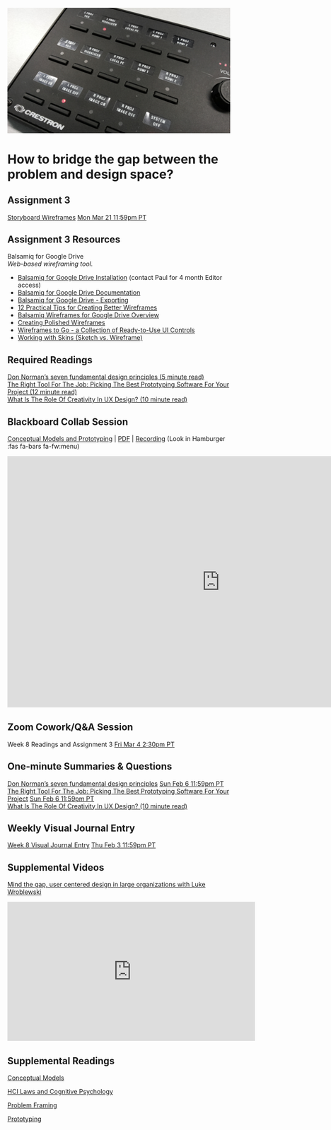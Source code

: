 ![Device Controls](images/13255989495_f545afea09_o.jpg ':class=banner-image')

# How to bridge the gap between the problem and design space?

## Assignment 3
[Storyboard Wireframes](https://canvas.sfu.ca/courses/67116/assignments/710577) <span class='badge'> [Mon Mar 21 11:59pm PT](https://www.timeanddate.com/worldclock/fixedtime.html?msg=CMPT-363+Group+Storyboard+Wireframes+Assignment+Due+Date&iso=20220321T2359&p1=256)</span>  

## Assignment 3 Resources  

Balsamiq for Google Drive  
_Web-based wireframing tool._
*   [Balsamiq for Google Drive Installation](https://balsamiq.com/wireframes/google-drive/docs/installing/#installation) (contact Paul for 4 month Editor access)
*   [Balsamiq for Google Drive Documentation](https://balsamiq.com/wireframes/google-drive/docs/)
*   [Balsamiq for Google Drive - Exporting](https://balsamiq.com/wireframes/google-drive/docs/exporting/)
*   [12 Practical Tips for Creating Better Wireframes](https://uxplanet.org/12-practical-tips-for-creating-better-wireframes-be0418777946)
*   [Balsamiq Wireframes for Google Drive Overview](https://www.youtube.com/watch?v=l_jJMMY_QMQ)
*   [Creating Polished Wireframes](https://balsamiq.com/learn/resources/articles/polished-wireframes/)
*   [Wireframes to Go - a Collection of Ready-to-Use UI Controls](https://balsamiq.com/wireframes/togo/)
*   [Working with Skins (Sketch vs. Wireframe)](https://balsamiq.com/wireframes/desktop/docs/skins/)

## Required Readings  
[Don Norman’s seven fundamental design principles (5 minute read)](https://uxdesign.cc/ux-psychology-principles-seven-fundamental-design-principles-39c420a05f84)  
[The Right Tool For The Job: Picking The Best Prototyping Software For Your Project (12 minute read)](https://uxdesign.cc/the-right-tool-for-the-job-picking-the-best-prototyping-software-for-your-project-6ddd5145d860)  
[What Is The Role Of Creativity In UX Design? (10 minute read)](https://www.smashingmagazine.com/2018/12/role-of-creativity-ux-design/)  

## Blackboard Collab Session
[Conceptual Models and Prototyping](https://docs.google.com/presentation/d/e/2PACX-1vQcAAXMXQiMhG--OtAv9Ckhj_6VUyvO8ME6IzdqfCZIthhi50b0DFrMv2vyoEToNhsrR5AfhSbxjyjY/pub?start=false&loop=false&delayms=3000) | [PDF](https://canvas.sfu.ca/courses/67116/files/folder/Downloads/Slides%20PDFs/Mini-Lectures%20and%20Activities/Week-08) | [Recording](https://canvas.sfu.ca/courses/67116/external_tools/3544) (Look in Hamburger :fas fa-bars fa-fw:menu)  

<div class="video-container-16by9"><iframe src="https://docs.google.com/presentation/d/e/2PACX-1vQcAAXMXQiMhG--OtAv9Ckhj_6VUyvO8ME6IzdqfCZIthhi50b0DFrMv2vyoEToNhsrR5AfhSbxjyjY/embed?start=false&loop=false&delayms=3000" frameborder="0" width="960" height="569" allowfullscreen="true" mozallowfullscreen="true" webkitallowfullscreen="true"></iframe></div>

## Zoom Cowork/Q&A Session
Week 8 Readings and Assignment 3 <span class='badge'> [Fri Mar 4 2:30pm PT](https://www.timeanddate.com/worldclock/fixedtime.html?msg=CMPT-363+Zoom+Cowork%2FQ%26A+Session&iso=20220304T1430&p1=256&am=50)</span>  

## One-minute Summaries & Questions
[Don Norman’s seven fundamental design principles](https://canvas.sfu.ca/courses/67116/assignments/710564) <span class='badge'>[Sun Feb 6 11:59pm PT](https://www.timeanddate.com/worldclock/fixedtime.html?msg=One-minute+Summaries+for+Week+8+Due+Date&iso=20220206T235900&p1=256)</span>  
[The Right Tool For The Job: Picking The Best Prototyping Software For Your Project](https://canvas.sfu.ca/courses/67116/assignments/710563) <span class='badge'>[Sun Feb 6 11:59pm PT](https://www.timeanddate.com/worldclock/fixedtime.html?msg=One-minute+Summaries+for+Week+8+Due+Date&iso=20220206T235900&p1=256)</span>  
[What Is The Role Of Creativity In UX Design? (10 minute read)](https://canvas.sfu.ca/courses/67116/assignments/710552) </span>

## Weekly Visual Journal Entry
[Week 8 Visual Journal Entry](https://canvas.sfu.ca/courses/67116/assignments/710591) <span class='badge'> [Thu Feb 3 11:59pm PT](https://www.timeanddate.com/worldclock/fixedtime.html?msg=CMPT-363+Week+8+Visual+Journal+Entry+Due+Date&iso=20220203T235900)</span>  

## Supplemental Videos  
[Mind the gap, user centered design in large organizations with Luke Wroblewski](https://www.youtube.com/watch?v=mAiNdU1go1A)  
<div class="video-container-16by9"><iframe width="560" height="315" src="https://www.youtube.com/embed/mAiNdU1go1A" title="YouTube video player" frameborder="0" allow="accelerometer; autoplay; clipboard-write; encrypted-media; gyroscope; picture-in-picture" allowfullscreen></iframe></div>

## Supplemental Readings  

[Conceptual Models](ux-techniques-guide/04.how-to-bridge-the-gap-between-the-problem-space-and-design-space/conceptual-models.md ':include')

[HCI Laws and Cognitive Psychology](ux-techniques-guide/02.what-is-the-practice-of-multidevice-interaction-design/hci-laws.md ':include')

[Problem Framing](ux-techniques-guide/03.how-to-understand-and-communicate-peoples-needs-and-behaviours/problem-framing.md ':include')

[Prototyping](ux-techniques-guide/04.how-to-bridge-the-gap-between-the-problem-space-and-design-space/prototyping.md ':include')
